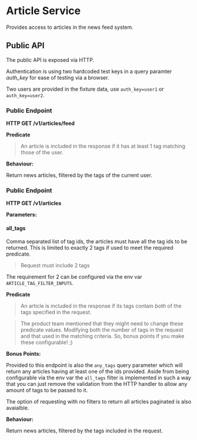 # Article Service

Provides access to articles in the news feed system.

## Public API

The public API is exposed via HTTP.

Authentication is using two hardcoded test keys in a query paramter *auth_key* 
for ease of testing via a browser.

Two users are provided in the fixture data, use `auth_key=user1` or `auth_key=user2`.

### Public Endpoint

**HTTP GET /v1/articles/feed**

**Predicate**

> An article is included in the response if it has at least 1 tag matching those of the user.

**Behaviour:**

Return news articles, filtered by the tags of the current user.

### Public Endpoint

**HTTP GET /v1/articles**

**Parameters:**

#### all_tags
Comma separated list of tag ids, the articles must have all the tag ids to be returned.
This is limited to exactly 2 tags if used to meet the required predicate.

> Request must include 2 tags

The requirement for 2 can be configured via the env var `ARTICLE_TAG_FILTER_INPUTS`.

**Predicate**

> An article is included in the response if its tags contain _both_ of the tags specified in the request.

> The product team mentioned that they might need to change these predicate values. Modifying both the number
> of tags in the request and that used in the matching criteria. So, bonus points if you make these configurable! ;)

**Bonus Points:**

Provided to this endpoint is also the `any_tags` query parameter which will return any articles
having at least one of the ids provided. Aside from being configurable via the env var the `all_tags`
filter is implemented in such a way that you can just remove the validation from the HTTP handler to
allow any amount of tags to be passed to it.

The option of requesting with no filters to return all articles paginated is also avaialble.

**Behaviour:**

Return news articles, filtered by the tags included in the request.
